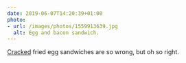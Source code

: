 ```yaml
---
date: 2019-06-07T14:20:39+01:00
photo:
- url: /images/photos/1559913639.jpg
  alt: Egg and bacon sandwich.
---
```

[Cracked](https://www.instagram.com/crackedbrighton/) fried egg sandwiches are so wrong, but oh so right.
